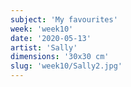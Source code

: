 ```yaml
---
subject: 'My favourites'
week: 'week10'
date: '2020-05-13'
artist: 'Sally'
dimensions: '30x30 cm'
slug: 'week10/Sally2.jpg'
---
```

